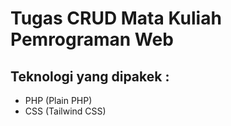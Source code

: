 # Tugas CRUD Mata Kuliah Pemrograman Web

## Teknologi yang dipakek :

- PHP (Plain PHP)
- CSS (Tailwind CSS)
